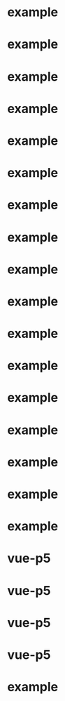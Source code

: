 # example
# example
# example
# example
# example
# example
# example
# example
# example
# example
# example
# example
# example
# example
# example
# example
# example
# vue-p5
# vue-p5
# vue-p5
# vue-p5
# example
